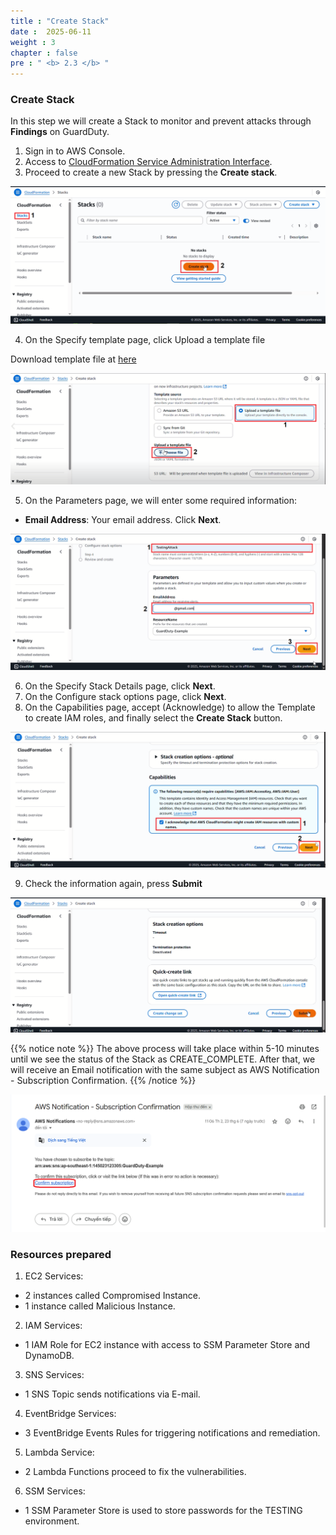 ```yaml
---
title : "Create Stack"
date :  2025-06-11
weight : 3 
chapter : false
pre : " <b> 2.3 </b> "
---
```


### Create Stack

In this step we will create a Stack to monitor and prevent attacks through **Findings** on GuardDuty.

1. Sign in to AWS Console.
2. Access to [CloudFormation Service Administration Interface](https://ap-southeast-1.console.aws.amazon.com.cloudformation/home?region=ap-southeast-1).
3. Proceed to create a new Stack by pressing the **Create stack**.

![CloudFormation](/images/2.prerequisite/2.3/1.png)

4. On the Specify template page, click Upload a template file

Download template file at [here](https://github.com/AWS-First-Cloud-Journey/GuardDuty-Hands-On/archive/refs/heads/main.zip)

![CloudFormation](/images/2.prerequisite/2.3/2.png)

5. On the Parameters page, we will enter some required information:
+ **Email Address**: Your email address. Click **Next**.

![CloudFormation](/images/2.prerequisite/2.3/3.png)

6. On the Specify Stack Details page, click **Next**.
7. On the Configure stack options page, click **Next**.
8. On the Capabilities page, accept (Acknowledge) to allow the Template to create IAM roles, and finally select the **Create Stack** button.

![CloudFormation](/images/2.prerequisite/2.3/4.png)

9. Check the information again, press **Submit**

![CloudFormation](/images/2.prerequisite/2.3/5.png)

{{% notice note %}}
The above process will take place within 5-10 minutes until we see the status of the Stack as CREATE_COMPLETE. After that, we will receive an Email notification with the same subject as AWS Notification - Subscription Confirmation.
{{% /notice %}}

![CloudFormation](/images/2.prerequisite/2.3/6.png)

### Resources prepared
1. EC2 Services:
- 2 instances called Compromised Instance.
- 1 instance called Malicious Instance.
2. IAM Services:
- 1 IAM Role for EC2 instance with access to SSM Parameter Store and DynamoDB.
3. SNS Services:
- 1 SNS Topic sends notifications via E-mail.
4. EventBridge Services:
- 3 EventBridge Events Rules for triggering notifications and remediation.
5. Lambda Service:
- 2 Lambda Functions proceed to fix the vulnerabilities.
6. SSM Services:
- 1 SSM Parameter Store is used to store passwords for the TESTING environment.